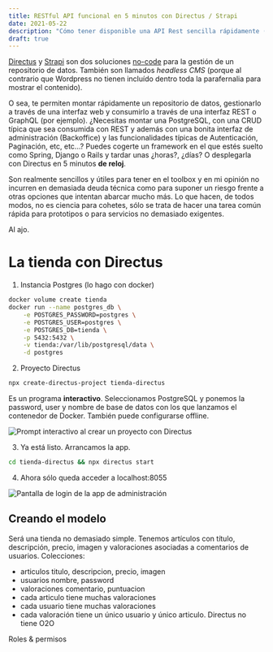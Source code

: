 ```yaml
---
title: RESTful API funcional en 5 minutos con Directus / Strapi
date: 2021-05-22
description: "Cómo tener disponible una API Rest sencilla rápidamente (pero lo suficientemente robusta) PASO A PASO"
draft: true
---
```


[Directus](https://directus.io) y [Strapi](https://strapi.io) son dos soluciones [no-code](https://en.wikipedia.org/wiki/No-code_development_platform) para la gestión de un repositorio de datos. También son llamados _headless CMS_ (porque al contrario que Wordpress no tienen incluído dentro toda la parafernalia para mostrar el contenido).

O sea, te permiten montar rápidamente un repositorio de datos, gestionarlo a través de una interfaz web y consumirlo a través de una interfaz REST o GraphQL (por ejemplo). ¿Necesitas montar una PostgreSQL, con una CRUD típica que sea consumida con REST y además con una bonita interfaz de administración (Backoffice) y las funcionalidades típicas de Autenticación, Paginación, etc, etc...? Puedes cogerte un framework en el que estés suelto como Spring, Django o Rails y tardar unas ¿horas?, ¿días? O desplegarla con Directus en 5 minutos **de reloj**.

Son realmente sencillos y útiles para tener en el toolbox y en mi opinión no incurren en demasiada deuda técnica como para suponer un riesgo frente a otras opciones que intentan abarcar mucho más. Lo que hacen, de todos modos, no es ciencia para cohetes, sólo se trata de hacer una tarea común rápida para prototipos o para servicios no demasiado exigentes.

Al ajo.

# La tienda con Directus

1. Instancia Postgres (lo hago con docker)
```bash
docker volume create tienda
docker run --name postgres_db \
    -e POSTGRES_PASSWORD=postgres \
    -e POSTGRES_USER=postgres \
    -e POSTGRES_DB=tienda \
    -p 5432:5432 \
    -v tienda:/var/lib/postgresql/data \
    -d postgres
```

2. Proyecto Directus
```bash
npx create-directus-project tienda-directus
```
Es un programa **interactivo**. Seleccionamos PostgreSQL y ponemos la password, user y nombre de base de datos con los que lanzamos el contenedor de Docker. También puede configurarse offline.

![Prompt interactivo al crear un proyecto con Directus](/blog/restful-directus-1.png)

3. Ya está listo. Arrancamos la app.
```bash
cd tienda-directus && npx directus start
```

4. Ahora sólo queda acceder a localhost:8055

![Pantalla de login de la app de administración](/blog/restful-directus-2.png)

## Creando el modelo
Será una tienda no demasiado simple. Tenemos artículos con título, descripción, precio, imagen y valoraciones asociadas a comentarios de usuarios.
Colecciones:
 - articulos titulo, descripcion, precio, imagen
 - usuarios nombre, password
 - valoraciones comentario, puntuacion
 - cada articulo tiene muchas valoraciones
 - cada usuario tiene muchas valoraciones
 - cada valoración tiene un único usuario y único articulo. Directus no tiene O2O

Roles & permisos
